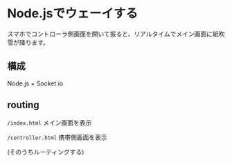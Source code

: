 # Node.jsでウェーイする

スマホでコントローラ側画面を開いて振ると、リアルタイムでメイン画面に紙吹雪が降ります。


## 構成

Node.js + Socket.io


## routing

`/index.html` メイン画面を表示  

`/controller.html` 携帯側画面を表示

(そのうちルーティングする)  

